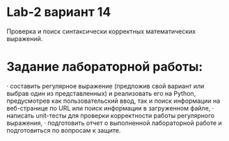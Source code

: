 # Lab-2 вариант 14
Проверка и поиск синтаксически корректных математических выражений.

# Задание лабораторной работы:

·   составить регулярное выражение (предложив свой вариант или выбрав один из представленных) и реализовать его на Python, предусмотрев как пользовательский ввод, так и поиск информации на веб-странице по URL или поиск  информации в загруженном файле,
·   написать unit-тесты для проверки корректности работы регулярного выражения,
·   подготовить отчет о выполненной лабораторной работе и подготовиться по вопросам к защите.
